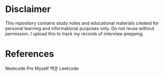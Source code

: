 # Disclaimer

This repository contains study notes and educational materials created for personal learning and informational purposes only. 
Do not reuse without permission.
I upload this to track my records of interview prepping.

# References
Neetcode Pro 
Myself
백준
Leetcode

